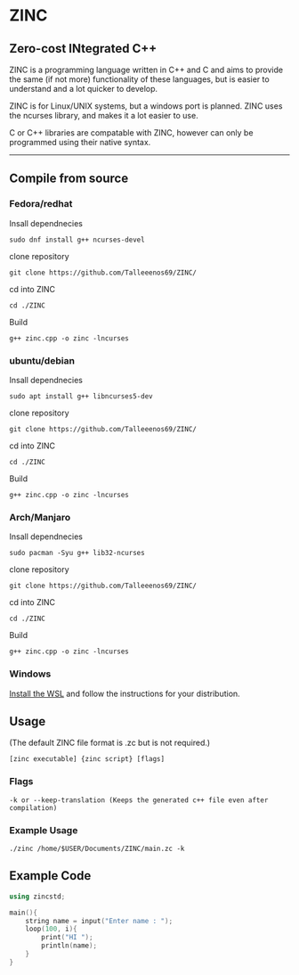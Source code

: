 # ZINC
Zero-cost INtegrated C++
--------------------------------------------------------

ZINC is a programming language written in C++ and C and aims to provide the same (if not more) functionality of these languages, but is easier to understand and a lot quicker to develop.

ZINC is for Linux/UNIX systems, but a windows port is planned. ZINC uses the ncurses library, and makes it a lot easier to use. 

C or C++ libraries are compatable with ZINC, however can only be programmed using their native syntax.

--------------------------------------------------------
## Compile from source

### Fedora/redhat

Insall dependnecies
```shell
sudo dnf install g++ ncurses-devel
```

clone repository
```shell
git clone https://github.com/Talleeenos69/ZINC/
```

cd into ZINC
```shell
cd ./ZINC
```

Build
```shell
g++ zinc.cpp -o zinc -lncurses
```

### ubuntu/debian

Insall dependnecies
```shell
sudo apt install g++ libncurses5-dev
```
clone repository
```shell
git clone https://github.com/Talleeenos69/ZINC/
```
cd into ZINC
```shell
cd ./ZINC
```

Build
```shell
g++ zinc.cpp -o zinc -lncurses
```

### Arch/Manjaro

Insall dependnecies
```shell
sudo pacman -Syu g++ lib32-ncurses
```
clone repository
```shell
git clone https://github.com/Talleeenos69/ZINC/
```
cd into ZINC
```shell
cd ./ZINC
```

Build
```shell
g++ zinc.cpp -o zinc -lncurses
```

### Windows
[Install the WSL](https://learn.microsoft.com/en-us/windows/wsl/install) and follow the instructions for your distribution.


## Usage
(The default ZINC file format is .zc but is not required.)

```shell
[zinc executable] {zinc script} [flags]
```

### Flags
```shell
-k or --keep-translation (Keeps the generated c++ file even after compilation)
```

### Example Usage
```shell
./zinc /home/$USER/Documents/ZINC/main.zc -k
```

## Example Code
```c++
using zincstd;

main(){
    string name = input("Enter name : ");
    loop(100, i){
        print("HI ");
        println(name);
    }
}
```
